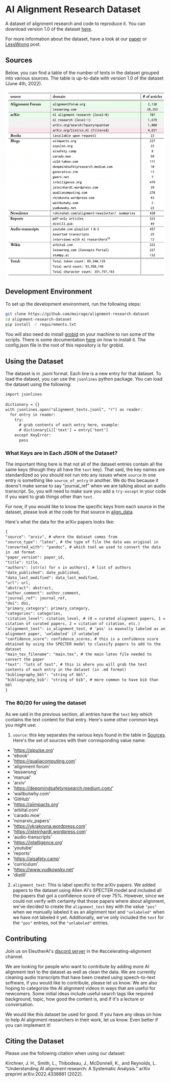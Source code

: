 # AI Alignment Research Dataset
A dataset of alignment research and code to reproduce it. You can download version 1.0 of the dataset [here](https://drive.google.com/file/d/13SM1gADKqk-lvHu7Vhwe_Aiw-TyXy3LQ/view?usp=sharing).

For more information about the dataset, have a look at our [paper]() or [LessWrong]() post.

## Sources

Below, you can find a table of the number of texts in the dataset grouped into various sources. The table is up-to-date with version 1.0 of the dataset (June 4th, 2022).

<img src="./imgs/dataset_sources.PNG" alt="dataset_sources.PNG" width=600 />

## Development Environment

To set up the development environment, run the following steps:

```bash
git clone https://github.com/moirage/alignment-research-dataset
cd alignment-research-dataset
pip install -r requirements.txt
```
You will also need do install [grobid](https://github.com/kermitt2/grobid) on your machine to run some of the scripts. There is some documentation [here](https://grobid.readthedocs.io/en/latest/Install-Grobid/) on how to install it. The config.json file in the root of this repository is for grobid.

## Using the Dataset

The dataset is in .jsonl format. Each line is a new entry for that dataset. To load the dataset, you can use the `jsonlines` python package. You can load the dataset using the following:

```
import jsonlines

dictionary = {}
with jsonlines.open("alignment_texts.jsonl", "r") as reader:
  for entry in reader:
    try:
      # grab contents of each entry here, example:
      # dictionary[i]['text'] = entry['text']
    except KeyError:
      pass
```

### What Keys are in Each JSON of the Dataset?

The important thing here is that not all of the dataset entries contain all the same keys (though they all have the `text` key). That said, the key names are standardized so you should not run into any issues where `source` in one entry is something like `source_of_entry` in another. We do this because it doens't make sense to say "journal_ref" when we are talking about an audio transcript. So, you will need to make sure you add a `try-except` in your code if you want to grab things other than `text`.

For now, if you would like to know the specific keys from each source in the dataset, please look at the code for that source in [align_data](./align_data).

Here's what the data for the arXiv papers looks like:

```
{
"source": "arxiv", # where the dataset comes from
"source_type": "latex", # the type of file the data was original in
"converted_with": "pandoc", # which tool we used to convert the data in .md format
"paper_version": paper_id,
"title": title,
"authors": [str(x) for x in authors], # list of authors
"date_published": date_published,
"data_last_modified": data_last_modified,
"url": url,
"abstract": abstract,
"author_comment": author_comment,
"journal_ref": journal_ref,
"doi": doi,
"primary_category": primary_category,
"categories": categories,
"citation_level": citation_level, # (0 = curated alignment papers, 1 = citation of curated papers, 2 = citation of citation, etc.)
"alignment_text": is_alignment_text, # 'pos' is maunally labeled as an alignment paper, 'unlabeled' if unlabeled
"confidence_score": confidence_scores, # this is a confidence score obtained by using the SPECTER model to classify papers to add to the dataset
"main_tex_filename": "main.tex", # the main latex file needed to convert the paper
"text": "lots of text", # this is where you will grab the text contents of each entry in the dataset (in .md format)
"bibliography_bbl": "string of bbl",
"bibliography_bib": "string of bib", # more common to have bib than bbl
}
```

### The 80/20 for using the dataset

As we said in the previous section, all entries have the `text` key which contains the text content for that entry. Here's some other common keys you might use:

1. `source`: this key separates the various keys found in the table in [Sources](##Sources). Here's the set of sources with their corresponding value name:

* 'https://aipulse.org'
* 'ebook'
* 'https://qualiacomputing.com'
* 'alignment forum'
* 'lesswrong'
* 'manual'
* 'arxiv'
* 'https://deepmindsafetyresearch.medium.com/'
* 'waitbutwhy.com'
* 'GitHub'
* 'https://aiimpacts.org'
* 'arbital.com'
* 'carado.moe'
* 'nonarxiv_papers'
* 'https://vkrakovna.wordpress.com'
* 'https://jsteinhardt.wordpress.com'
* 'audio-transcripts'
* 'https://intelligence.org'
* 'youtube'
* 'reports'
* 'https://aisafety.camp'
* 'curriculum'
* 'https://www.yudkowsky.net'
* 'distill'

2. `alignment_text`: This is label specific to the arXiv papers. We added papers to the dataset using Allen AI's SPECTER model and included all the papers that got a confidence score of over 75%. However, since we could not verify with certainty that those papers where about alignment, we've decided to create the `alignment_text` key with the value `"pos"` when we manually labeled it as an alignment text and `"unlabeled"` when we have not labeled it yet. Additionally, we've only included the `text` for the `"pos"` entries, not the `"unlabeled"` entries.

## Contributing

Join us on EleutherAI's [discord server](https://discord.com/invite/zBGx3azzUn) in the #accelerating-alignment channel.

We are looking for people who want to contribute by adding more AI alignment text to the dataset as well as clean the data. We are currently cleaning audio transcripts that have been created using speech-to-text software, if you would like to contribute, please let us know. We are also hoping to categorize the AI alignment videos in ways that are useful for newcomers. Some initial ideas include useful search tags like required background, topic, how good the content is, and if it's a lecture or conversation.

We would like this dataset be used for good. If you have any ideas on how to help AI alignment researchers in their work, let us know. Even better if you can implement it!

## Citing the Dataset

Please use the following citation when using our dataset:

Kirchner, J. H., Smith, L., Thibodeau, J., McDonnell, K., and Reynolds, L. "Understanding AI alignment research: A Systematic Analysis." arXiv preprint arXiv:2022.4338861 (2022).
